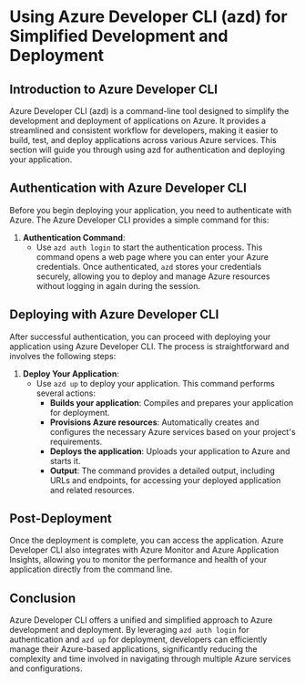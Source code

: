 # Using Azure Developer CLI (azd) for Simplified Development and Deployment

## Introduction to Azure Developer CLI

Azure Developer CLI (azd) is a command-line tool designed to simplify the development and deployment of applications on Azure. It provides a streamlined and consistent workflow for developers, making it easier to build, test, and deploy applications across various Azure services. This section will guide you through using azd for authentication and deploying your application.

## Authentication with Azure Developer CLI

Before you begin deploying your application, you need to authenticate with Azure. The Azure Developer CLI provides a simple command for this:

1. **Authentication Command**:
   - Use `azd auth login` to start the authentication process. This command opens a web page where you can enter your Azure credentials. Once authenticated, `azd` stores your credentials securely, allowing you to deploy and manage Azure resources without logging in again during the session.

## Deploying with Azure Developer CLI

After successful authentication, you can proceed with deploying your application using Azure Developer CLI. The process is straightforward and involves the following steps:

1. **Deploy Your Application**:
   - Use `azd up` to deploy your application. This command performs several actions:
     - **Builds your application**: Compiles and prepares your application for deployment.
     - **Provisions Azure resources**: Automatically creates and configures the necessary Azure services based on your project's requirements.
     - **Deploys the application**: Uploads your application to Azure and starts it.
     - **Output**: The command provides a detailed output, including URLs and endpoints, for accessing your deployed application and related resources.

## Post-Deployment

Once the deployment is complete, you can access the application. Azure Developer CLI also integrates with Azure Monitor and Azure Application Insights, allowing you to monitor the performance and health of your application directly from the command line.

## Conclusion

Azure Developer CLI offers a unified and simplified approach to Azure development and deployment. By leveraging `azd auth login` for authentication and `azd up` for deployment, developers can efficiently manage their Azure-based applications, significantly reducing the complexity and time involved in navigating through multiple Azure services and configurations.
